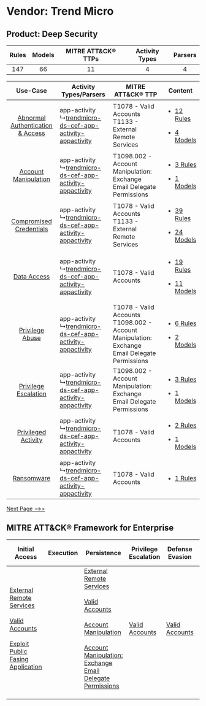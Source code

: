 Vendor: Trend Micro
===================
Product: Deep Security
----------------------
| Rules | Models | MITRE ATT&CK® TTPs | Activity Types | Parsers |
|:-----:|:------:|:------------------:|:--------------:|:-------:|
|  147  |   66   |         11         |       4        |    4    |

|    Use-Case    | Activity Types/Parsers    | MITRE ATT&CK® TTP    | Content    |
|:----:| ---- | ---- | ---- |
| [Abnormal Authentication & Access](../../../UseCases/uc_abnormal_authentication_&_access.md) |  app-activity<br> ↳[trendmicro-ds-cef-app-activity-appactivity](Ps/pC_trendmicrodscefappactivityappactivity.md)<br> | T1078 - Valid Accounts<br>T1133 - External Remote Services<br>    | [<ul><li>12 Rules</li></ul><ul><li>4 Models</li></ul>](RM/r_m_trend_micro_deep_security_Abnormal_Authentication_&_Access.md) |
|    [Account Manipulation](../../../UseCases/uc_account_manipulation.md)    |  app-activity<br> ↳[trendmicro-ds-cef-app-activity-appactivity](Ps/pC_trendmicrodscefappactivityappactivity.md)<br> | T1098.002 - Account Manipulation: Exchange Email Delegate Permissions<br>    | [<ul><li>3 Rules</li></ul><ul><li>1 Models</li></ul>](RM/r_m_trend_micro_deep_security_Account_Manipulation.md)    |
|          [Compromised Credentials](../../../UseCases/uc_compromised_credentials.md)          |  app-activity<br> ↳[trendmicro-ds-cef-app-activity-appactivity](Ps/pC_trendmicrodscefappactivityappactivity.md)<br> | T1078 - Valid Accounts<br>T1133 - External Remote Services<br>    | [<ul><li>39 Rules</li></ul><ul><li>24 Models</li></ul>](RM/r_m_trend_micro_deep_security_Compromised_Credentials.md)         |
|    [Data Access](../../../UseCases/uc_data_access.md)    |  app-activity<br> ↳[trendmicro-ds-cef-app-activity-appactivity](Ps/pC_trendmicrodscefappactivityappactivity.md)<br> | T1078 - Valid Accounts<br>    | [<ul><li>19 Rules</li></ul><ul><li>11 Models</li></ul>](RM/r_m_trend_micro_deep_security_Data_Access.md)    |
|    [Privilege Abuse](../../../UseCases/uc_privilege_abuse.md)    |  app-activity<br> ↳[trendmicro-ds-cef-app-activity-appactivity](Ps/pC_trendmicrodscefappactivityappactivity.md)<br> | T1078 - Valid Accounts<br>T1098.002 - Account Manipulation: Exchange Email Delegate Permissions<br> | [<ul><li>6 Rules</li></ul><ul><li>2 Models</li></ul>](RM/r_m_trend_micro_deep_security_Privilege_Abuse.md)    |
|    [Privilege Escalation](../../../UseCases/uc_privilege_escalation.md)    |  app-activity<br> ↳[trendmicro-ds-cef-app-activity-appactivity](Ps/pC_trendmicrodscefappactivityappactivity.md)<br> | T1098.002 - Account Manipulation: Exchange Email Delegate Permissions<br>    | [<ul><li>3 Rules</li></ul><ul><li>1 Models</li></ul>](RM/r_m_trend_micro_deep_security_Privilege_Escalation.md)    |
|    [Privileged Activity](../../../UseCases/uc_privileged_activity.md)    |  app-activity<br> ↳[trendmicro-ds-cef-app-activity-appactivity](Ps/pC_trendmicrodscefappactivityappactivity.md)<br> | T1078 - Valid Accounts<br>    | [<ul><li>2 Rules</li></ul><ul><li>1 Models</li></ul>](RM/r_m_trend_micro_deep_security_Privileged_Activity.md)    |
|    [Ransomware](../../../UseCases/uc_ransomware.md)    |  app-activity<br> ↳[trendmicro-ds-cef-app-activity-appactivity](Ps/pC_trendmicrodscefappactivityappactivity.md)<br> | T1078 - Valid Accounts<br>    | [<ul><li>1 Rules</li></ul>](RM/r_m_trend_micro_deep_security_Ransomware.md)    |
[Next Page -->>](2_ds_trend_micro_deep_security.md)

MITRE ATT&CK® Framework for Enterprise
--------------------------------------
| Initial Access                                                                                                                                                                                                                         | Execution | Persistence                                                                                                                                                                                                                                                                                                                                 | Privilege Escalation                                                | Defense Evasion                                                     | Credential Access | Discovery | Lateral Movement | Collection                                                                                                                                                            | Command and Control                                                                                                                                                                                                      | Exfiltration                                                                | Impact |
| -------------------------------------------------------------------------------------------------------------------------------------------------------------------------------------------------------------------------------------- | --------- | ------------------------------------------------------------------------------------------------------------------------------------------------------------------------------------------------------------------------------------------------------------------------------------------------------------------------------------------- | ------------------------------------------------------------------- | ------------------------------------------------------------------- | ----------------- | --------- | ---------------- | --------------------------------------------------------------------------------------------------------------------------------------------------------------------- | ------------------------------------------------------------------------------------------------------------------------------------------------------------------------------------------------------------------------ | --------------------------------------------------------------------------- | ------ |
| [External Remote Services](https://attack.mitre.org/techniques/T1133)<br><br>[Valid Accounts](https://attack.mitre.org/techniques/T1078)<br><br>[Exploit Public Fasing Application](https://attack.mitre.org/techniques/T1190)<br><br> |           | [External Remote Services](https://attack.mitre.org/techniques/T1133)<br><br>[Valid Accounts](https://attack.mitre.org/techniques/T1078)<br><br>[Account Manipulation](https://attack.mitre.org/techniques/T1098)<br><br>[Account Manipulation: Exchange Email Delegate Permissions](https://attack.mitre.org/techniques/T1098/002)<br><br> | [Valid Accounts](https://attack.mitre.org/techniques/T1078)<br><br> | [Valid Accounts](https://attack.mitre.org/techniques/T1078)<br><br> |                   |           |                  | [Email Collection](https://attack.mitre.org/techniques/T1114)<br><br>[Email Collection: Email Forwarding Rule](https://attack.mitre.org/techniques/T1114/003)<br><br> | [Proxy: Multi-hop Proxy](https://attack.mitre.org/techniques/T1090/003)<br><br>[Application Layer Protocol](https://attack.mitre.org/techniques/T1071)<br><br>[Proxy](https://attack.mitre.org/techniques/T1090)<br><br> | [Automated Exfiltration](https://attack.mitre.org/techniques/T1020)<br><br> |        |